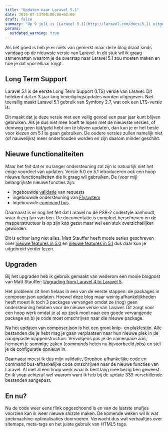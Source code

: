 ```yaml
---
title: "Updaten naar Laravel 5.1"
date: 2015-07-13T00:00:00+02:00
draft: false
summary: "Op 9 juli is [Laravel 5.1](http://laravel.com/docs/5.1) uitgekomen, een belangrijke nieuwe release. Dit is de eerste Long Term Support (LTS) versie van Laravel, wat betekent dat er 3 jaar ondersteuning zal zijn in de vorm van beveiligingsupdates. Niet alleen dat, versie 5 biedt veel nieuwe functies ten opzichte van versie 4.2 waar deze blog nog op draaide. Tijd dus om te updaten, maar dat blijkt een flinke klus..."
params:
  outdated_warning: true
---
```

Als het goed is heb je er niets van gemerkt maar deze blog draait sinds vandaag op de nieuwste versie van Laravel. In dit stuk wil ik graag samenvatten waarom je de overstap naar Laravel 5.1 zou moeten maken en hoe je dat voor elkaar krijgt.

## Long Term Support
Laravel 5.1 is de eerste Long Term Support (LTS) versie van Laravel. Dit betekent dat er 3 jaar lang beveiligingsupdates worden uitgegeven. Niet toevallig maakt Laravel 5.1 gebruik van Symfony 2.7, wat ook een LTS-versie is.

Dit maakt dat je deze versie met een veilig gevoel een paar jaar kunt blijven gebruiken. Als je dus niet mee hoeft te lopen met de nieuwste versies, of domweg geen tijd/geld hebt om te blijven updaten, dan kun je er het beste voor kiezen om 5.1 te gaan gebruiken. De oudere versies zullen namelijk niet (of nauwelijks) meer onderhouden worden en zijn daarom minder geschikt.

## Nieuwe functionaliteiten
Maar het feit dat er nu langer ondersteuning zal zijn is natuurlijk niet het enige voordeel van updaten. Versie 5.0 en 5.1 introduceren ook een hoop nieuwe functionaliteiten die ik graag wil gebruiken. De (voor mij) belangrijkste nieuwe functies zijn:

* ingebouwde [validatie](http://laravel.com/docs/5.1/validation) van requests
* ingebouwde ondersteuning van [Flysystem](/articles/7-bestanden-uit-dropbox-benaderen-met-flysystem)
* ingebouwde [command bus](http://laravel.com/docs/5.1/queues#writing-job-classes)

Daarnaast is er nog het feit dat Laravel nu de PSR-2 codestyle aanhoudt, waar ik erg fan van ben. De documentatie is compleet herschreven en de mappenstructuur is op zijn kop gezet maar wel een stuk overzichtelijker geworden.

Dit is echter lang niet alles. Matt Stauffer heeft mooie series geschreven over [nieuwe features in 5.0](https://mattstauffer.co/blog/series/new-features-in-laravel-5.0) en [nieuwe features in 5.1](https://mattstauffer.co/blog/series/new-features-in-laravel-5.1) dus daar kun je uitgebreid verder lezen.

## Upgraden
Bij het upgraden heb ik gebruik gemaakt van wederom een mooie blogpost van Matt Stauffer: [Upgrading from Laravel 4 to Laravel 5](https://mattstauffer.co/blog/upgrading-from-laravel-4-to-laravel-5).

Het probleem zit hem helaas in een van de eerste stappen: de packages in composer.json updaten. Hoewel deze blog maar weinig afhankelijkheden heeft moest ik toch 3 packages vervangen omdat ze (nog) geen ondersteuning hebben voor de nieuwe versie van Laravel.  Dit zorgt voor een hoop werk omdat je a) op zoek moet naar een goede vervangende package en b) je code moet omschrijven naar die nieuwe package.

Na het updaten van composer.json is het een groot knip- en plakfestijn. Alle bestanden die je hebt mag je gaan verplaatsen naar hun nieuwe plek in de aangepaste mappenstructuur. Vervolgens pas je de namespace aan, hernoem je sommige zaken (*commands* heten nu bijvoorbeeld *jobs*) en stel je de configuratie opnieuw in.

Daarnaast moest ik dus mijn validatie, Dropbox-afhankelijke code en command bus-afhankelijke code omschrijven naar de nieuwe functies van Laravel. Al met al een hoop werk waar ik best lang mee bezig ben geweest. En ik snap achteraf wel waarom want ik heb bij de update 339 verschillende bestanden aangepast.

## En nu?
Nu de code weer eens flink opgeschoond is en van de laatste snufjes voorzien kan ik weer nieuwe shizzle maken. De komende weken wil ik wat zoekmachine-optimalisaties doorvoeren. Verwacht dus wat verhaaltjes over sitemaps, meta-tags en het juiste gebruik van HTML5 tags.
